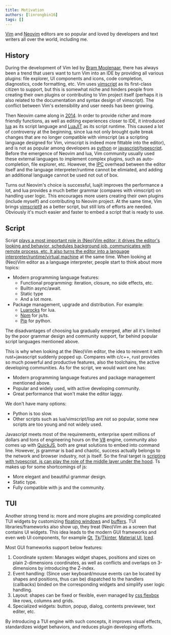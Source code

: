```yaml
---
title: Motivation
authors: [linrongbin16]
tags: []
---
```


[Vim](https://www.vim.org/) and [Neovim](https://neovim.io/) editors are so popular and loved by developers and text writers all over the world, including me.

## History

During the development of Vim led by [Bram Moolenaar](https://en.wikipedia.org/wiki/Bram_Moolenaar), there has always been a trend that users want to turn Vim into an IDE by providing all various plugins: file explorer, UI components and icons, code completion, diagnostics, code formatting, etc. Vim uses [vimscript](<https://en.wikipedia.org/wiki/Vim_(text_editor)#Vim_script>) as its first-class citizen to support, but this is somewhat niche and hinders people from creating their own plugins or contributing to Vim project itself (perhaps it is also related to the documentation and syntax design of vimscript). The conflict between Vim's extensibility and user needs has been growing.

<!-- truncate -->

Then Neovim came along in [2014](<https://en.wikipedia.org/wiki/Vim_(text_editor)#Neovim>). In order to provide richer and more friendly functions, as well as editing experiences closer to IDE, it introduced [lua](https://www.lua.org/) as its script language and [LuaJIT](https://luajit.org/) as its script runtime. This caused a lot of controversy at the beginning, since lua not only brought quite break changes that are no longer compatible with vimscript (as a scripting language designed for Vim, vimscript is indeed more fittable into the editor), and is not as popular among developers as [python](https://www.python.org/) or [javascript](https://en.wikipedia.org/wiki/JavaScript)/[typescript](https://www.typescriptlang.org/). Before the emergence of Neovim and lua, Vim community usually used these external languages to implement complex plugins, such as auto-completion, file explorer, etc. However, the [IPC](https://en.wikipedia.org/wiki/Inter-process_communication) overhead between the editor itself and the language interpreter/runtime cannot be elimiated, and adding an additional language cannot be used not out of box.

Turns out Neovim's choice is successful, luajit improves the performance a lot, and lua provides a much better grammar (compares with vimscript) on handling user logic. This encourages more users creating their own plugins (include myself) and contributing to Neovim project. At the same time, Vim brings [vimscript9](https://www.vim.org/vim90.php) as a better script, but still lots of efforts are needed. Obviously it's much easier and faster to embed a script that is ready to use.

## Script

Script [plays a most important role in (Neo)Vim editor: it drives the editor's looking and behavior, schedules background job, communicates with remote process, etc. It also turns the editor into a language interpreter/runtime/virtual machine](https://github.com/rsvim/rfc/blob/873cf96ca2ea256c0694e9396816b2ded827d08a/2-JavascriptEngine.md?plain=1#L9) at the same time. When looking at (Neo)Vim editor as a language interpreter, people start to think about more topics:

- Modern programming language features:
  - Functional programming: iteration, closure, no side effects, etc.
  - Builtin async/await.
  - Static type
  - And a lot more.
- Package management, upgrade and distribution. For example:
  - [Luarocks](https://luarocks.org/) for lua.
  - [Npm](https://www.npmjs.com/) for js/ts.
  - [Pip](https://packaging.python.org/en/latest/tutorials/installing-packages/) for python.

The disadvantages of choosing lua gradually emerged, after all it's limited by the poor grammar design and community support, far behind popular script languages mentioned above.

This is why when looking at the (Neo)Vim editor, the idea to reinvent it with rust+javascript suddenly popped up. Compares with c/c++, rust provides so much powerful and productive features, also the toolchains, the active developing communities. As for the script, we would want one has:

- Modern programming language features and package management mentioned above.
- Popular and widely used, with active developing community.
- Great performance that won't make the editor laggy.

We don't have many options:

- Python is too slow.
- Other scripts such as lua/vimscript/lisp are not so popular, some new scripts are too young and not widely used.

Javascript meets most of the requirements, enterprise spent millions of dollars and tons of engineering hours on the [V8](https://v8.dev/) engine, community also comes up with [QuickJS](https://bellard.org/quickjs/), both are great solutions to embed into command line. However, js grammar is bad and chaotic, success actually belongs to the network and browser industry, not js itself. So the final target is [scripting with typescript, js can play the role of the middle layer under the hood](https://github.com/rsvim/rfc/blob/873cf96ca2ea256c0694e9396816b2ded827d08a/2-JavascriptEngine.md?plain=1#L25). Ts makes up for some shortcomings of js:

- More elegant and beautiful grammar design.
- Static type.
- Fully compatible with js and the community.

## TUI

Another strong trend is: more and more plugins are providing complicated TUI widgets by customizing [floating windows](https://neovim.io/doc/user/api.html#_floating-windows) and [buffers](https://vimhelp.org/windows.txt.html#buffers). TUI libraries/frameworks also show up, they treat (Neo)Vim as a screen that contains UI widgets. This idea leads to the modern GUI frameworks and even web UI components, for example [Qt](https://www.qt.io/), [Tk](https://www.tcl.tk/)/[Tkinter](https://docs.python.org/3/library/tkinter.html), [Material UI](https://mui.com/material-ui/), [Iced](https://iced.rs/).

Most GUI frameworks support below features:

1. Coordinate system: Manages widget shapes, positions and sizes on plain 2-dimensions coordinates, as well as conflicts and overlaps on 3-dimensions by introducing the Z-index.
2. Event handling: (Since user keyboard/mouse events can be located by shapes and positions, thus can be) dispatched to the handlers (callbacks) binded on the corresponding widgets and simplify user logic handling.
3. Layout: shapes can be fixed or flexible, even managed by [css flexbox](https://developer.mozilla.org/en-US/docs/Web/CSS/CSS_flexible_box_layout/Basic_concepts_of_flexbox) like rows, columns and grids.
4. Specialized widgets: button, popup, dialog, contents previewer, text editer, etc.

By introducing a TUI engine with such concepts, it improves visual effects, standardizes widget behaviors, and reduces plugin developing efforts.
